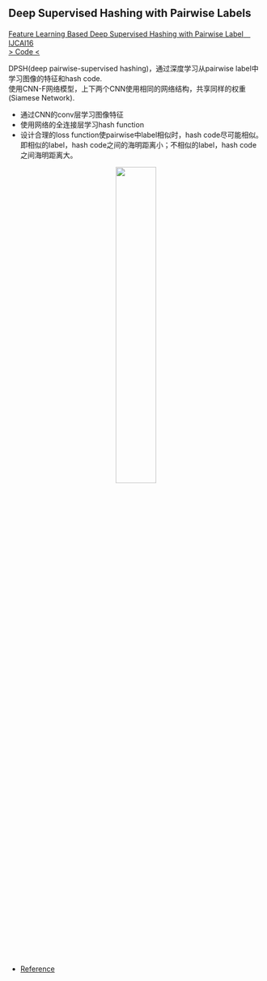 ## Deep Supervised Hashing with Pairwise Labels
[Feature Learning Based Deep Supervised Hashing with Pairwise Label　IJCAI16](https://www.ijcai.org/Proceedings/16/Papers/245.pdf)  
[> Code <](https://github.com/jiangqy/DPSH-pytorch)
  
DPSH(deep pairwise-supervised hashing)，通过深度学习从pairwise label中学习图像的特征和hash code.  
使用CNN-F网络模型，上下两个CNN使用相同的网络结构，共享同样的权重 (Siamese Network).
* 通过CNN的conv层学习图像特征
* 使用网络的全连接层学习hash function
* 设计合理的loss function使pairwise中label相似时，hash code尽可能相似。即相似的label，hash code之间的海明距离小；不相似的label，hash code 之间海明距离大。
<div align=center><img width=40% height=40% src="https://img-blog.csdn.net/20161018152020051"/></div> 

- [Reference](https://blog.csdn.net/zijin0802034/article/details/52839769)

